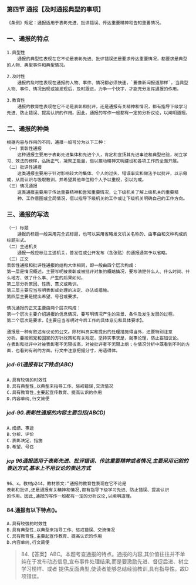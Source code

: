 ### 第四节 通报【及时通报典型的事项】
    《条例》规定：通报适用于表彰先进、批评错误、传达重要精神和告知重要情况。
    
### 一、通报的特点
    1.典型性
        通报的典型性表现在它不论是表彰先进、批评错误还是要求传达重要情况，都要求是典型的人物、典型事件和典型情况。
        
    2.及时性
        通报的及时性表现在通报的人物、事件、情况都必须快速，`要像新闻报道那样`，当典型人物、事件、情况出现或被发现后，及时跟进，力争一个快字，才能充分发挥通报的作用。
        
    3.教育性
        通报的教育性表现在它不论是表彰和批评，还是通报有关精神和情况，都有指导下级学习先进、防止错误、提高认识的作用。因此，通报的写作一般都有一定的分析议论，以阐明道理。
    
### 二、通报的种类
    根据内容与作用的不同，通报一般可分为以下三种：
    （一）表彰性通报
        这种通报主要用于表彰先进集体和先进个人，肯定和宣扬其先进事迹和典型经验，树立学习、效法的榜样，弘扬正气，凝聚正能量，借以推动精神文明建设和各项工作的全面开展。
    （二）批评性通报
        这类通报主要用于针对影响较大的集体、个人的过失、错误事实和做法予以批评，以示儆戒，从而认识与吸取教训，并希望其他单位和个人予以重视，引以为戒。
    （三）情况通报
        这类通报主要用于传达重要精神和告知重要情况，让下级机关了解上级机关的重要精
        神、工作意图或全局情况，借以指导下级机关的工作或让下级机关明确自己的工作方向。
    
### 三、通报的写法
    （一）标题
        通报的标题一般采用完全式标题，也可以采用省略发文机关名称的、由事由和文种构成的标题形式。
    （二）主送机关
        通报一般应标注主送机关，普发性或公开发布（含张贴）的通报通常予以省略。
    （三）正文
    表彰性通报和批评性通报的结构大体相同，即一般由四个层次构成：
    第一层是情况概述。主要写明被表彰或被批评对象的概略情况，要写清楚什么人、什么时间、什么地方、做了什么事、产生的后果如何。
    第二层分析原因、性质、意义或教训。
    第三层主要应当写明表彰或处理的决定、办法或措施。
    第四层主要是提出希望、号召或要求。
    
    情况通报的正文主要由两个层次构成：
    第一个层次主要介绍通报的信息情况，要写明情况产生的背景、条件及发生发展的过程。
    第二个层次是要求，【主要应当写明对今后工作的具体意见和具体要求】。
    
    通报是一种有叙述有议论的公文。除材料真实和提出的处理措施得当外，还要特别注意
    分析。要按照党和国家的方针政策和有关规定，坚持实事求是，就事论理，防止妄加议论。
    在表彰和批评中对被表彰者不无限拔高，对被批评者不无限上纲；在情况分析中既看到不利的方面，也看到有利的方面。行文中注意把握分寸，用语得体。

##### jcd-61通报有以下特点(ABC)
    A.具有较强的时效性
    B.具有典型性,以典型来指导工作、惩戒错误,交流情况
    C.具有教育性,主要起宣传教育、提高认识的作用
    D.内容单纯,行文简便

##### jcd-90.表彰性通报的内容主要包括(ABCD)
    A.成绩、事迹
    B.分析、评价
    C.表彰决定、指施
    D.希望、号召

##### jcp 96通报适用于表彰先进、批评错误、传达重要精神或者情况,主要采用记叙的表达方式,基本上不用议论的表达方式
    96、x。教材p244。教材原文:“通报的教育性表现在它不论是
    表彰和批评,还是通报有关精神和情况,都有指导下级学习先进、防止错误、提高认识
    的作用。因此,通报的写作一般都有一定的分析议论,以阐明道理。        
    
#### 84.通报有以下特点()。
    A.具有较强的时效性
    B.具有典型性,以典型来指导工作、惩戒错误、交流情况
    C.具有教育性,主要起宣传教育、提高认识的作用
    D.内容单纯,行文简便
>   84.【答案】ABC。本题考查通报的特点。通报的内容,其价值往往并不单
纯在于发布动态信息,宣布事件处理结果,而是要激励先进、督促后进、树立学习榜样、或者
提供反面典型,使读者能够总结经验教训,具有指导性。故D项错误。    